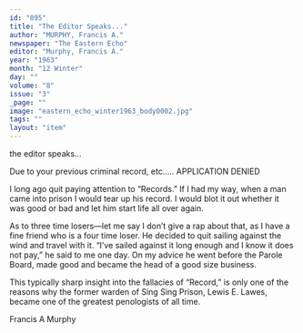 ```yaml
---
id: "895"
title: "The Editor Speaks..."
author: "MURPHY, Francis A."
newspaper: "The Eastern Echo"
editor: "Murphy, Francis A."
year: "1963"
month: "12 Winter"
day: ""
volume: "8"
issue: "3"
_page: ""
image: "eastern_echo_winter1963_body0002.jpg"
tags: ""
layout: "item"
---
```

the editor speaks...

Due to your previous criminal record,
etc..... APPLICATION DENIED

I long ago quit paying attention to “Records.” If I had my way,
when a man came into prison I would tear up his record. I would blot it
out whether it was good or bad and let him start life all over again.

As to three time losers—let me say I don’t give a rap about that, as
I have a fine friend who is a four time loser. He decided to quit sailing
against the wind and travel with it. “I’ve sailed against it long enough
and I know it does not pay,” he said to me one day. On my advice he
went before the Parole Board, made good and became the head of a good
size business.

This typically sharp insight into the fallacies of “Record,” is only
one of the reasons why the former warden of Sing Sing Prison, Lewis E.
Lawes, became one of the greatest penologists of all time.

Francis A Murphy
